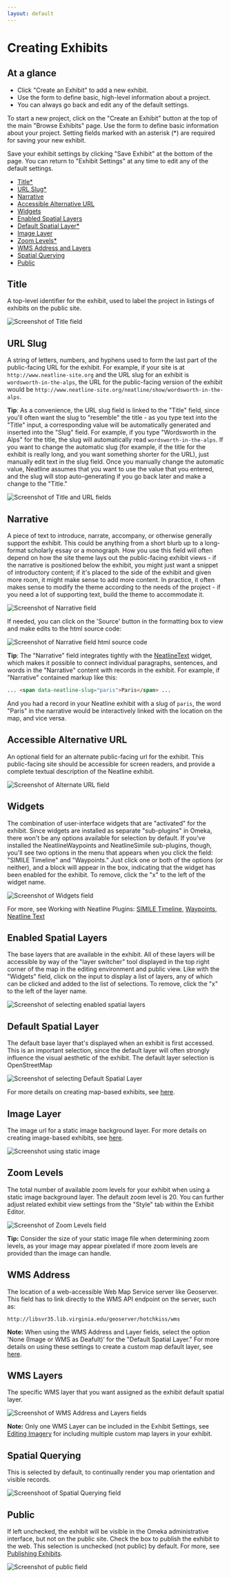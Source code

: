 ```yaml
---
layout: default
---
```

# Creating Exhibits

## At a glance

  - Click "Create an Exhibit" to add a new exhibit.
  - Use the form to define basic, high-level information about a project.
  - You can always go back and edit any of the default settings.

To start a new project, click on the "Create an Exhibit" button at the top of the main "Browse Exhibits" page. Use the form to define basic information about your project. Setting fields marked with an asterisk (*) are required for saving your new exhibit.

Save your exhibit settings by clicking "Save Exhibit" at the bottom of the page. You can return to "Exhibit Settings" at any time to edit any of the default settings. 

* [Title*](#title)
* [URL Slug*](#url-slug)
* [Narrative](#narrative)
* [Accessible Alternative URL](#accessible-alternative-url)
* [Widgets](#widgets)
* [Enabled Spatial Layers](#enabled-spatial-layers)
* [Default Spatial Layer*](#default-spatial-layer)
* [Image Layer](#image-layer)
* [Zoom Levels*](#zoom-levels)
* [WMS Address and Layers](#wms-address)
* [Spatial Querying](#spatial-querying)
* [Public](#public)

## Title

A top-level identifier for the exhibit, used to label the project in listings of exhibits on the public site.

![Screenshot of Title field](images/settings-title.png)

## URL Slug

A string of letters, numbers, and hyphens used to form the last part of the public-facing URL for the exhibit. For example, if your site is at `http://www.neatline-site.org` and the URL slug for an exhibit is `wordsworth-in-the-alps`, the URL for the public-facing version of the exhibit would be `http://www.neatline-site.org/neatline/show/wordsworth-in-the-alps`.

**Tip**: As a convenience, the URL slug field is linked to the "Title" field, since you'll often want the slug to "resemble" the title - as you type text into the "Title" input, a corresponding value will be automatically generated and inserted into the "Slug" field. For example, if you type "Wordsworth in the Alps" for the title, the slug will automatically read `wordsworth-in-the-alps`. If you want to change the automatic slug (for example, if the title for the exhibit is really long, and you want something shorter for the URL), just manually edit text in the slug field. Once you manually change the automatic value, Neatline assumes that you want to use the value that you entered, and the slug will stop auto-generating if you go back later and make a change to the "Title."

![Screenshot of Title and URL fields](images/settings-url-slug.png)

## Narrative

A piece of text to introduce, narrate, accompany, or otherwise generally support the exhibit. This could be anything from a short blurb up to a long-format scholarly essay or a monograph. How you use this field will often depend on how the site theme lays out the public-facing exhibit views - if the narrative is positioned below the exhibit, you might just want a snippet of introductory content; if it's placed to the side of the exhibit and given more room, it might make sense to add more content.  In practice, it often makes sense to modify the theme according to the needs of the project - if you need a lot of supporting text, build the theme to accommodate it.

![Screenshot of Narrative field](images/settings-narrative.png)

If needed, you can click on the 'Source' button in the formatting box to view and make edits to the html source code:

![Screenshot of Narrative field html source code](images/settings-narr-html.png)

**Tip**: The "Narrative" field integrates tightly with the [NeatlineText](working-with-the-text-widget.html) widget, which makes it possible to connect individual paragraphs, sentences, and words in the "Narrative" content with records in the exhibit. For example, if "Narrative" contained markup like this:

```html
... <span data-neatline-slug="paris">Paris</span> ...
```

And you had a record in your Neatline exhibit with a slug of `paris`, the word "Paris" in the narrative would be interactively linked with the location on the map, and vice versa.

## Accessible Alternative URL

An optional field for an alternate public-facing url for the exhibit. This public-facing site should be accessible for screen readers, and provide a complete textual description of the Neatline exhibit.

![Screenshot of Alternate URL field](images/settings-alt-url.png)

## Widgets

The combination of user-interface widgets that are "activated" for the exhibit. Since widgets are installed as separate "sub-plugins" in Omeka, there won't be any options available for selection by default. If you've installed the NeatlineWaypoints and NeatlineSimile sub-plugins, though, you'll see two options in the menu that appears when you click the field: "SIMILE Timeline" and "Waypoints." Just click one or both of the options (or neither), and a block will appear in the box, indicating that the widget has been enabled for the exhibit. To remove, click the "x" to the left of the widget name.

![Screenshot of Widgets field](images/settings-widgets.png)

For more, see Working with Neatline Plugins: [SIMILE Timeline](working-with-the-simile-timeline-widget.html), [Waypoints](working-with-the-waypoints-plugin.html), [Neatline Text](working-with-the-text-widget.html)

## Enabled Spatial Layers

The base layers that are available in the exhibit. All of these layers will be accessible by way of the "layer switcher" tool displayed in the top right corner of the map in the editing environment and public view. Like with the "Widgets" field, click on the input to display a list of layers, any of which can be clicked and added to the list of selections. To remove, click the "x" to the left of the layer name.

![Screenshot of selecting enabled spatial layers](images/enabled-spatial-layers.png)

## Default Spatial Layer

The default base layer that's displayed when an exhibit is first accessed. This is an important selection, since the default layer will often strongly influence the visual aesthetic of the exhibit. The default layer selection is OpenStreetMap

![Screenshot of selecting Default Spatial Layer](images/settings-default-sp-layer.png)

For more details on creating map-based exhibits, see [here](map-based-exhibits.html).

## Image Layer

The image url for a static image background layer. For more details on creating image-based exhibits, see [here](image-based-exhibits.html).

![Screenshot using static image](images/image-layer.JPG)

## Zoom Levels

The total number of available zoom levels for your exhibit when using a static image background layer. The default zoom level is 20. You can further adjust related exhibit view settings from the "Style" tab within the Exhibit Editor. 

![Screenshot of Zoom Levels field](images/settings-zoom.png)

**Tip:** Consider the size of your static image file when determining zoom levels, as your image may appear pixelated if more zoom levels are provided than the image can handle. 

## WMS Address 

The location of a web-accessible Web Map Service server like Geoserver. This field has to link directly to the WMS API endpoint on the server, such as:

`http://libsvr35.lib.virginia.edu/geoserver/hotchkiss/wms`

**Note:** When using the WMS Address and Layer fields, select the option 'None (Image or WMS as Deafult)’ for the "Default Spatial Layer." For more details on using these settings to create a custom map default layer, see [here](map-based-exhibits.html#using-a-custom-map-default-layer).

## WMS Layers

The specific WMS layer that you want assigned as the exhibit default spatial layer.

![Screenshot of WMS Address and Layers fields](images/WMS-fields.JPG)

**Note:** Only one WMS Layer can be included in the Exhibit Settings, see [Editing Imagery](style-tab-imagery.html) for including multiple custom map layers in your exhibit.

## Spatial Querying

This is selected by default, to continually render you map orientation and visible records. 

![Screenshoot of Spatial Querying field](images/settings-spatial-querying.png)

## Public

If left unchecked, the exhibit will be visible in the Omeka administrative interface, but not on the public site. Check the box to publish the exhibit to the web. This selection is unchecked (not public) by default. For more, see [Publishing Exhibits](publishing-exhibits.html).

![Screenshot of public field](images/settings-public.png)
